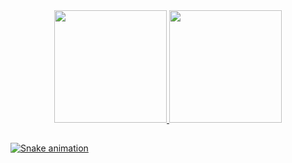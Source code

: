 <div align="center">
  <a href="https://github.com/jamerson1000">
  <img height="180em" src="https://github-readme-stats.vercel.app/api?username=jamerson1000&show_icons=true&theme=dracula&include_all_commits=true&count_private=true"/>
  <img height="180em" src="https://github-readme-stats.vercel.app/api/top-langs/?username=jamerson1000&layout=compact&langs_count=7&theme=dracula"/>
</div>

  ##
 
<div> 
  
  ![Snake animation](https://github.com/jamerson1000/jamerson1000/image/snake.svg)
 
</div>
